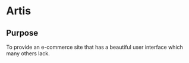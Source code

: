 # Artis

## Purpose
  To provide an e-commerce site that has a beautiful user interface which many others lack. 
